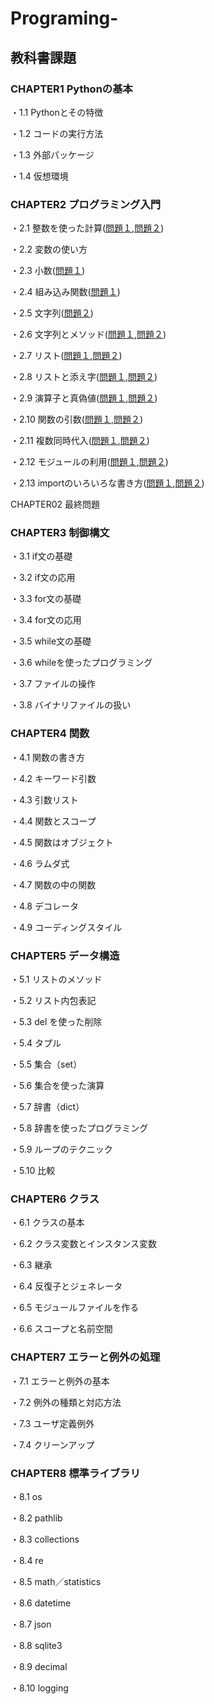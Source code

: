 # Programing-

## 教科書課題

### CHAPTER1 Pythonの基本

・1.1 Pythonとその特徴

・1.2 コードの実行方法

・1.3 外部パッケージ

・1.4 仮想環境

### CHAPTER2 プログラミング入門
・2.1 整数を使った計算([問題１](CHAPTER02/Q2_1_1.py),[問題２](CHAPTER02/Q2_1_2.py))

・2.2 変数の使い方

・2.3 小数([問題１](CHAPTER02/Q2_3_1.py))

・2.4 組み込み関数([問題１](CHAPTER02/Q2_4_1.py))

・2.5 文字列([問題２](CHAPTER02/Q2_5_2.py))

・2.6 文字列とメソッド([問題１](CHAPTER02/Q2_6_1.py),[問題２](CHAPTER02/Q2_6_2.py))

・2.7 リスト([問題１](CHAPTER02/Q2_7_1.py),[問題２](CHAPTER02/Q2_7_2.py))

・2.8 リストと添え字([問題１](CHAPTER02/Q2_8_1.py),[問題２](CHAPTER02/Q2_8_2.py))

・2.9 演算子と真偽値([問題１](CHAPTER02/Q2_9_1.py),[問題２](CHAPTER02/Q2_9_2.py))

・2.10 関数の引数([問題１](CHAPTER02/Q2_10_1.py),[問題２](CHAPTER02/Q2_10_2.py))

・2.11 複数同時代入([問題１](CHAPTER02/Q2_11_1.py),[問題２](CHAPTER02/Q2_11_2.py))

・2.12 モジュールの利用([問題１](CHAPTER02/Q2_12_1.py),[問題２](CHAPTER02/Q2_12_2.py))

・2.13 importのいろいろな書き方([問題１](CHAPTER02/Q2_13_1.py),[問題２](CHAPTER02/Q2_13_2.py))

CHAPTER02 最終問題

### CHAPTER3 制御構文
・3.1 if文の基礎

・3.2 if文の応用

・3.3 for文の基礎

・3.4 for文の応用

・3.5 while文の基礎

・3.6 whileを使ったプログラミング

・3.7 ファイルの操作

・3.8 バイナリファイルの扱い
### CHAPTER4 関数
・4.1 関数の書き方

・4.2 キーワード引数

・4.3 引数リスト

・4.4 関数とスコープ

・4.5 関数はオブジェクト

・4.6 ラムダ式

・4.7 関数の中の関数

・4.8 デコレータ

・4.9 コーディングスタイル
### CHAPTER5 データ構造
・5.1 リストのメソッド

・5.2 リスト内包表記

・5.3 del を使った削除

・5.4 タプル

・5.5 集合（set）

・5.6 集合を使った演算

・5.7 辞書（dict）

・5.8 辞書を使ったプログラミング

・5.9 ループのテクニック

・5.10 比較
### CHAPTER6 クラス
・6.1 クラスの基本

・6.2 クラス変数とインスタンス変数

・6.3 継承

・6.4 反復子とジェネレータ

・6.5 モジュールファイルを作る

・6.6 スコープと名前空間
### CHAPTER7 エラーと例外の処理
・7.1 エラーと例外の基本

・7.2 例外の種類と対応方法

・7.3 ユーザ定義例外

・7.4 クリーンアップ
### CHAPTER8 標準ライブラリ
・8.1 os

・8.2 pathlib

・8.3 collections

・8.4 re

・8.5 math／statistics

・8.6 datetime

・8.7 json

・8.8 sqlite3

・8.9 decimal

・8.10 logging

